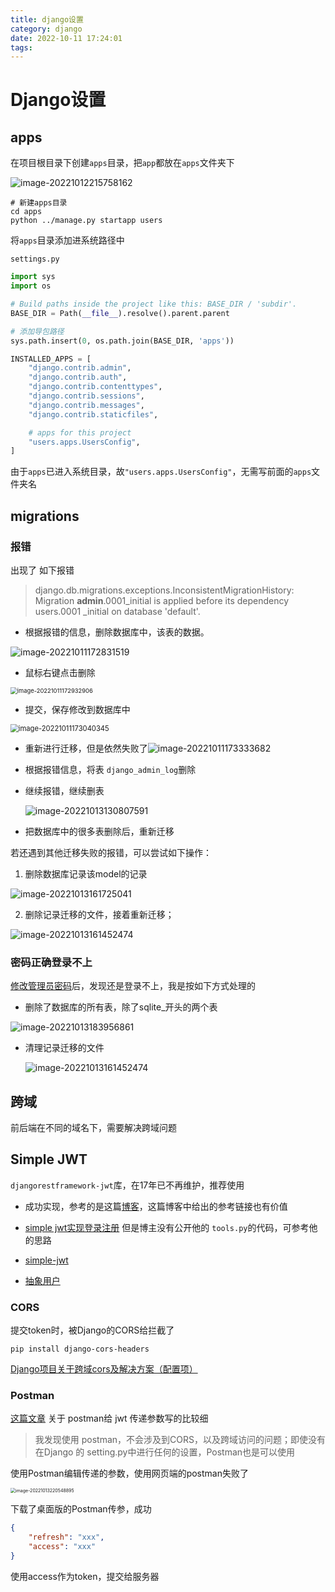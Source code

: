```yaml
---
title: django设置
category: django
date: 2022-10-11 17:24:01
tags:
---
```




# Django设置

## apps



在项目根目录下创建`apps`目录，把`app`都放在`apps`文件夹下

![image-20221012215758162](django设置/image-20221012215758162.png)

```shell
# 新建apps目录
cd apps
python ../manage.py startapp users
```



将`apps`目录添加进系统路径中

`settings.py`

```python
import sys
import os

# Build paths inside the project like this: BASE_DIR / 'subdir'.
BASE_DIR = Path(__file__).resolve().parent.parent

# 添加导包路径
sys.path.insert(0, os.path.join(BASE_DIR, 'apps'))

INSTALLED_APPS = [
    "django.contrib.admin",
    "django.contrib.auth",
    "django.contrib.contenttypes",
    "django.contrib.sessions",
    "django.contrib.messages",
    "django.contrib.staticfiles",

    # apps for this project
    "users.apps.UsersConfig",
]
```

由于`apps`已进入系统目录，故`"users.apps.UsersConfig"`，无需写前面的`apps`文件夹名





## migrations

### 报错

出现了 如下报错

> django.db.migrations.exceptions.InconsistentMigrationHistory: Migration **admin**.0001_initial is applied before its dependency users.0001
> _initial on database 'default'.

* 根据报错的信息，删除数据库中，该表的数据。

![image-20221011172831519](django设置/image-20221011172831519.png)



* 鼠标右键点击删除

<img src="django设置/image-20221011172932906.png" alt="image-20221011172932906" style="zoom: 67%;" />



* 提交，保存修改到数据库中

<img src="django设置/image-20221011173040345.png" alt="image-20221011173040345" style="zoom:80%;" />



* 重新进行迁移，但是依然失败了![image-20221011173333682](django设置/image-20221011173333682.png)

* 根据报错信息，将表 `django_admin_log`删除

* 继续报错，继续删表

  ![image-20221013130807591](django设置/image-20221013130807591.png)

* 把数据库中的很多表删除后，重新迁移



若还遇到其他迁移失败的报错，可以尝试如下操作：

1. 删除数据库记录该model的记录

![image-20221013161725041](django设置/image-20221013161725041.png)

2. 删除记录迁移的文件，接着重新迁移；

![image-20221013161452474](django设置/image-20221013161452474.png)



### 密码正确登录不上

[修改管理员密码](https://blog.csdn.net/weixin_49861340/article/details/123409143)后，发现还是登录不上，我是按如下方式处理的

* 删除了数据库的所有表，除了sqlite_开头的两个表



![image-20221013183956861](django设置/image-20221013183956861.png)

* 清理记录迁移的文件

  ![image-20221013161452474](django设置/image-20221013161452474.png)



## 跨域

前后端在不同的域名下，需要解决跨域问题



## Simple JWT

`djangorestframework-jwt`库，在17年已不再维护，推荐使用

* 成功实现，参考的是这篇[博客](https://blog.csdn.net/qq_52385631/article/details/126840331)，这篇博客中给出的参考链接也有价值

* [simple jwt实现登录注册](https://blog.csdn.net/roy8666/article/details/124948426) 但是博主没有公开他的 `tools.py`的代码，可参考他的思路
* [simple-jwt](https://blog.csdn.net/weixin_43880991/article/details/121347569) 
* [抽象用户](https://blog.csdn.net/qq_42586468/article/details/112524452)



### CORS

提交token时，被Django的CORS给拦截了

`pip install django-cors-headers`

[Django项目关于跨域cors及解决方案（配置项）](https://blog.csdn.net/li944254211/article/details/109510278)



### Postman

[这篇文章](https://blog.csdn.net/yueguangMaNong/article/details/116797640) 关于 postman给 jwt 传递参数写的比较细

> 我发现使用 postman，不会涉及到CORS，以及跨域访问的问题；即使没有在Django 的 setting.py中进行任何的设置，Postman也是可以使用

使用Postman编辑传递的参数，使用网页端的postman失败了

<img src="django设置/image-20221013220548895.png" alt="image-20221013220548895" style="zoom: 50%;" />



下载了桌面版的Postman传参，成功

```json
{
    "refresh": "xxx",
    "access": "xxx"
}
```

使用access作为token，提交给服务器

